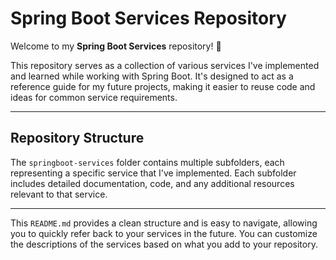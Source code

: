 # Spring Boot Services Repository

Welcome to my **Spring Boot Services** repository! 🚀

This repository serves as a collection of various services I've implemented and learned while working with Spring Boot. It's designed to act as a reference guide for my future projects, making it easier to reuse code and ideas for common service requirements.

---

## Repository Structure

The `springboot-services` folder contains multiple subfolders, each representing a specific service that I've implemented. Each subfolder includes detailed documentation, code, and any additional resources relevant to that service. 


---

This `README.md` provides a clean structure and is easy to navigate, allowing you to quickly refer back to your services in the future. You can customize the descriptions of the services based on what you add to your repository.
